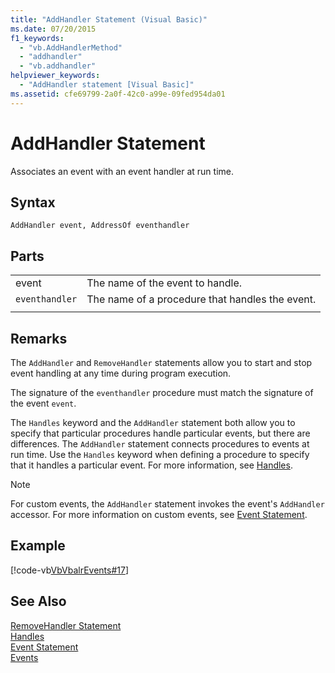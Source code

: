 ```yaml
---
title: "AddHandler Statement (Visual Basic)"
ms.date: 07/20/2015
f1_keywords: 
  - "vb.AddHandlerMethod"
  - "addhandler"
  - "vb.addhandler"
helpviewer_keywords: 
  - "AddHandler statement [Visual Basic]"
ms.assetid: cfe69799-2a0f-42c0-a99e-09fed954da01
---
```

# AddHandler Statement
Associates an event with an event handler at run time.  

## Syntax  

```  
AddHandler event, AddressOf eventhandler  
```  

## Parts  

|||
|---|---|
|event|The name of the event to handle.|  
|`eventhandler`|The name of a procedure that handles the event.|
|||

## Remarks  
 The `AddHandler` and `RemoveHandler` statements allow you to start and stop event handling at any time during program execution.  

 The signature of the `eventhandler` procedure must match the signature of the event `event`.  

 The `Handles` keyword and the `AddHandler` statement both allow you to specify that particular procedures handle particular events, but there are differences. The `AddHandler` statement connects procedures to events at run time. Use the `Handles` keyword when defining a procedure to specify that it handles a particular event. For more information, see [Handles](../../../visual-basic/language-reference/statements/handles-clause.md).  

> [!NOTE]
>  For custom events, the `AddHandler` statement invokes the event's `AddHandler` accessor. For more information on custom events, see [Event Statement](../../../visual-basic/language-reference/statements/event-statement.md).  

## Example  
 [!code-vb[VbVbalrEvents#17](../../../visual-basic/language-reference/statements/codesnippet/VisualBasic/addhandler-statement_1.vb)]  

## See Also  
 [RemoveHandler Statement](../../../visual-basic/language-reference/statements/removehandler-statement.md)  
 [Handles](../../../visual-basic/language-reference/statements/handles-clause.md)  
 [Event Statement](../../../visual-basic/language-reference/statements/event-statement.md)  
 [Events](../../../visual-basic/programming-guide/language-features/events/index.md)
